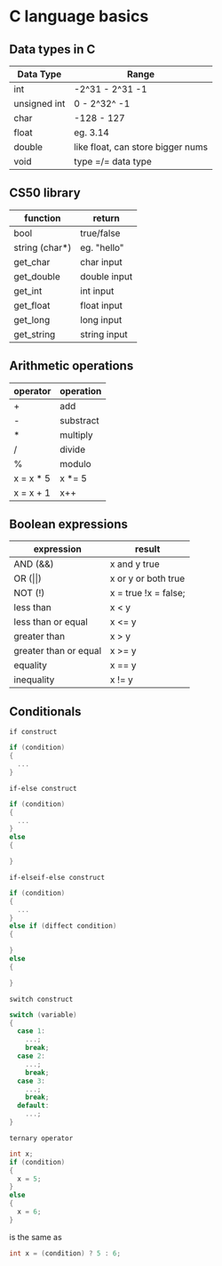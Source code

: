 # C language basics

## Data types in C

| Data Type | Range |
|-----------|-------|
| int | -2^31 - 2^31 -1 |
| unsigned int | 0 - 2^32^ -1 |
| char | -128 - 127 |
| float | eg. 3.14 |
| double | like float, can store bigger nums |
| void | type =/= data type |

## CS50 library

| function | return |
|-----------|-------|
| bool | true/false |
| string (char*) | eg. "hello" |
| get_char | char input |
| get_double | double input |
| get_int | int input |
| get_float | float input |
| get_long | long input |
| get_string | string input |

## Arithmetic operations

| operator | operation |
|----------|-----------|
| + | add |
| - | substract |
| * | multiply |
| / | divide |
| % | modulo |
| x = x * 5 | x *= 5 |
| x = x + 1 | x++ |

## Boolean expressions

| expression | result |
|------------|--------|
| AND (&&) | x and y true |
| OR (\|\|) | x or y or both true |
| NOT (!) | x = true !x = false; |
| less than | x < y |
| less than or equal | x <= y |
| greater than | x > y |
| greater than or equal | x >= y |
| equality | x == y |
| inequality | x != y |

## Conditionals
```if construct```
```C
if (condition)
{
  ...
}
```
```if-else construct```
```C
if (condition)
{
  ...
}
else
{

}
```
```if-elseif-else construct```
```C
if (condition)
{
  ...
}
else if (diffect condition)
{

}
else
{

}
```
```switch construct```
```C
switch (variable)
{
  case 1:
    ...;
    break;
  case 2:
    ...;
    break;
  case 3:
    ...;
    break;
  default:
    ...;
}
```
```ternary operator```
```C
int x;
if (condition)
{
  x = 5;
}
else
{
  x = 6;
}
```
is the same as
```C
int x = (condition) ? 5 : 6;
```